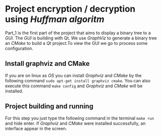 # Project encryption / decryption using *Huffman algoritm*

Part_1 is the first part of the project that aims to display a binary tree to a *GUI*.
The *GUI* is building with Qt. We use *GraphViz* to generate a binary tree an *CMake* to build a *Qt* project.To view the GUI we go to process some configuration.

## Install graphviz and CMake

If you are on linux as *OS* you can install *Graphviz* and *CMake* by the following command
`sudo apt-get install graphviz cmake`. You can also execute this command `make config` and 
*Graphviz* and *CMake* will be installed.

## Project building and running

For this step you just type the following command in the terminal `make run` and hide enter.
If *Graphviz* and *CMake* were installed successfully, an interface appear in the screen.


